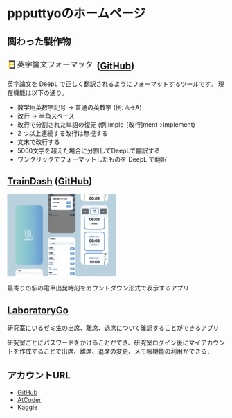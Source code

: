 # ppputtyoのホームページ

## 関わった製作物

## [<img src="image/formatter_logo.png" width="40%">](http://to-normal-code.herokuapp.com/to-normal-code) ([GitHub](https://github.com/ppputtyo/ToNormalCode))



英字論文を DeepL で正しく翻訳されるようにフォーマットするツールです。
現在機能は以下の通り。
-   数学用英数字記号 → 普通の英数字 (例: 𝔸→A)
-   改行 → 半角スペース
-   改行で分割された単語の復元 (例:imple-[改行]ment→implement)
-   2 つ以上連続する改行は無視する
-   文末で改行する
-   5000文字を超えた場合に分割してDeepLで翻訳する
-   ワンクリックでフォーマットしたものを DeepL で翻訳


## [TrainDash](https://train-front.vercel.app/) ([GitHub](https://github.com/yuzuki-aritomo/train_front))
<img src="image/TrainDash.jpg" width="50%">

最寄りの駅の電車出発時刻をカウントダウン形式で表示するアプリ


## [LaboratoryGo](https://play.google.com/store/apps/details?id=ac.inoue.laboratorygo)
研究室にいるゼミ生の出席、離席、退席について確認することができるアプリ

研究室ごとにパスワードをかけることができ、研究室ログイン後にマイアカウントを作成することで出席、離席、退席の変更、メモ帳機能の利用ができる．


## アカウントURL

- [GitHub](https://github.com/ppputtyo)
- [AtCoder](https://atcoder.jp/users/ppputtyo)
- [Kaggle](https://www.kaggle.com/ppputtyo)


<!-- Algorithm: highest 1071

Heuristic: highest 1371 -->

